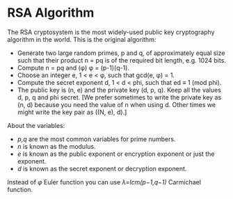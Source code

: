 # RSA Algorithm

The RSA cryptosystem is the most widely-used public key cryptography algorithm in the world. This is the original algorithm:

- Generate two large random primes, p and q, of approximately equal size such that their product n = pq is of the required bit length, e.g. 1024 bits.
- Compute n = pq and (φ) φ = (p-1)(q-1).
- Choose an integer e, 1 < e < φ, such that gcd(e, φ) = 1.
- Compute the secret exponent d, 1 < d < phi, such that ed ≡ 1 (mod phi).
- The public key is (n, e) and the private key (d, p, q). Keep all the values d, p, q and phi secret. [We prefer sometimes to write the private key as (n, d) because you need the value of n when using d. Other times we might write the key pair as ((N, e), d).]

About the variables:

- *p,q* are the most common variables for prime numbers.
- *n* is known as the modulus.
- *e* is known as the public exponent or encryption exponent or just the exponent.
- *d* is known as the secret exponent or decryption exponent.

Instead of *φ* Euler function you can use *λ=lcm(p−1,q−1)* Carmichael function.